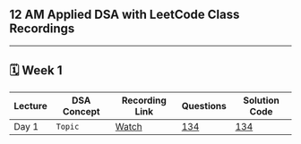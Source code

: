 ## 12 AM Applied DSA with LeetCode Class Recordings

---

## 🗓️ Week 1

| **Lecture** | **DSA Concept** | **Recording Link** | **Questions** | **Solution Code** |
|------------|------------------|---------------|------------------------|------------------------|
| Day 1 | `Topic` | [Watch]() | [134]() | [134]()


